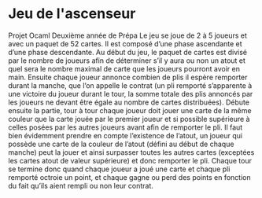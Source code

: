 # Jeu de l'ascenseur
Projet Ocaml
Deuxième année de Prépa
Le jeu se joue de 2 à 5 joueurs et avec un paquet de 52 cartes. Il est composé d’une phase ascendante et d’une phase
descendante. Au début du jeu, le paquet de cartes est divisé par le nombre de joueurs afin de déterminer s’il y aura
ou non un atout et quel sera le nombre maximal de carte que les joueurs pourront avoir en main. Ensuite chaque
joueur annonce combien de plis il espère remporter durant la manche, que l’on appelle le contrat (un pli remporté
s’apparente à une victoire du joueur durant le tour, la somme totale des plis annoncés par les joueurs ne devant
être égale au nombre de cartes distribuées). Débute ensuite la partie, tour à tour chaque joueur doit jouer une carte
de la même couleur que la carte jouée par le premier joueur et si possible supérieure à celles posées par les autres
joueurs avant afin de remporter le pli. Il faut bien évidemment prendre en compte l’existence de l’atout, un joueur
qui possède une carte de la couleur de l’atout (défini au début de chaque manche) peut la jouer et ainsi surpasser
toutes les autres cartes (exceptées les cartes atout de valeur supérieure) et donc remporter le pli. Chaque tour se
termine donc quand chaque joueur a joué une carte et chaque pli remporté octroie un point, et chaque gagne ou
perd des points en fonction du fait qu’ils aient rempli ou non leur contrat.
